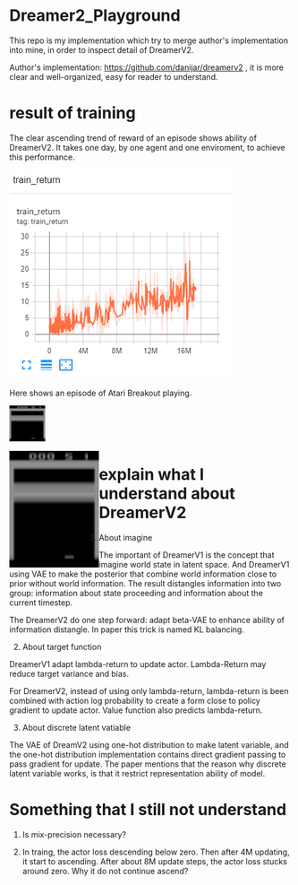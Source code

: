 # Dreamer2_Playground

This repo is my implementation which try to merge author's implementation into mine, in order to inspect detail of DreamerV2.

Author's implementation: https://github.com/danijar/dreamerv2 , it is more clear and well-organized, easy for reader to understand.

# result of training

The clear ascending trend of reward of an episode shows ability of DreamerV2. It takes one day, by one agent and one enviroment, to achieve this performance.

![alt text](https://github.com/FinnWeng/Dreamer2_Playground/blob/float16_latent/common/actor_reward.PNG "Actor Loss result")

Here shows an episode of Atari Breakout playing.

![alt text](https://github.com/FinnWeng/Dreamer2_Playground/blob/float16_latent/common/video.gif "DreamerV2 result")

<a href="url"><img src="https://github.com/FinnWeng/Dreamer2_Playground/blob/float16_latent/common/video.gif" align="left" height="208" width="160" ></a>


# explain what I understand about DreamerV2

1. About imagine

The important of DreamerV1 is the concept that imagine world state in latent space. And DreamerV1 using VAE to make the posterior that combine world information close to prior without world information. The result distangles information into two group: information about state proceeding and information about the current timestep.

The DreamerV2 do one step forward: adapt beta-VAE to enhance ability of information distangle. In paper this trick is named KL balancing.

2. About target function

DreamerV1 adapt lambda-return to update actor. Lambda-Return may reduce target variance and bias.

For DreamerV2, instead of using only lambda-return, lambda-return is been combined with action log probability to create a form close to policy gradient to update actor. Value function also predicts lambda-return.

3. About discrete latent vatiable

The VAE of DreamV2 using one-hot distribution to make latent variable, and the one-hot distribution implementation contains direct gradient passing to pass gradient for update. The paper mentions that the reason why discrete latent variable works, is that it restrict representation ability of model.

# Something that I still not understand

1. Is mix-precision necessary?

2. In traing, the actor loss descending below zero. Then after 4M updating, it start to ascending. After about 8M update steps, the actor loss stucks around zero. Why it do not continue ascend?

